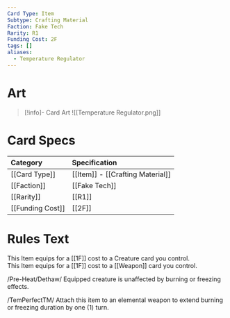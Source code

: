 ```yaml
---
Card Type: Item
Subtype: Crafting Material
Faction: Fake Tech
Rarity: R1
Funding Cost: 2F
tags: []
aliases:
  - Temperature Regulator
---
```

# Art

> [!info]- Card Art
> ![[Temperature Regulator.png]]

# Card Specs

| Category | Specification| 
| :--- | :--- |
| [[Card Type]] | [[Item]] - [[Crafting Material]] |  
| [[Faction]] | [[Fake Tech]] |  
| [[Rarity]] | [[R1]] | 
| [[Funding Cost]] | [[2F]] |  

# Rules Text  

This Item equips for a [[1F]] cost to a Creature card you control.  
This Item equips for a [[1F]] cost to a [[Weapon]] card you control.  

/Pre-Heat/Dethaw/ Equipped creature is unaffected by burning or freezing effects.  

/TemPerfectTM/ Attach this item to an elemental weapon to extend burning or freezing duration by one (1) turn.  

